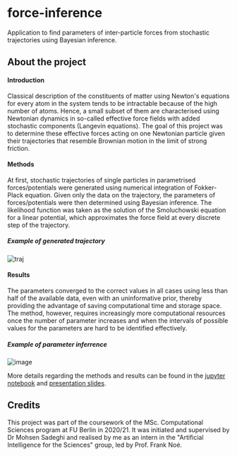 # force-inference
Application to find parameters of inter-particle forces from stochastic trajectories using Bayesian inference.

## About the project
#### Introduction
Classical description of the constituents of matter using Newton's equations for every atom in the system tends to be intractable because of the high number of atoms. Hence, a small subset of them are characterised using Newtonian dynamics in so-called effective force fields with added stochastic components (Langevin equations).
The goal of this project was to determine these effective forces acting on one Newtonian particle given their trajectories that resemble Brownian motion in the limit of strong friction.

#### Methods
At first, stochastic trajectories of single particles in parametrised forces/potentials were generated using numerical integration of Fokker-Plack equation.
Given only the data on the trajectory, the parameters of forces/potentials were then determined using Bayesian inference. The likelihood function was taken as the solution of the Smoluchowski equation for a linear potential, which approximates the force field at every discrete step of the trajectory. 

##### Example of generated trajectory
![traj](https://user-images.githubusercontent.com/103945852/194303942-05424e87-fec4-40ff-a839-c8efd6bf5d3f.png)


#### Results
The parameters converged to the correct values in all cases using less than half of the available data, even with an uninformative prior, thereby providing the advantage of saving computational time and storage space. 
The method, however, requires increasingly more computational resources once the number of parameter increases and when the intervals of possible values for the parameters are hard to be identified effectively.  

##### Example of parameter inferrence
![image](https://user-images.githubusercontent.com/103945852/194306230-62e32df7-1361-4eb1-8291-47c03e8a95e2.png)


More details regarding the methods and results can be found in the [jupyter notebook](https://github.com/cristina-v-melnic/force-inference/blob/main/force-inference.ipynb) and [presentation slides](https://github.com/cristina-v-melnic/force-inference/blob/main/Force_Inference_talk.pdf).

## Credits
This project was part of the coursework of the MSc. Computational Sciences program at FU Berlin in 2020/21. It was initiated and supervised by Dr Mohsen Sadeghi and realised by me as an intern in the "Artificial Intelligence for the Sciences" group, led by Prof. Frank Noé.
